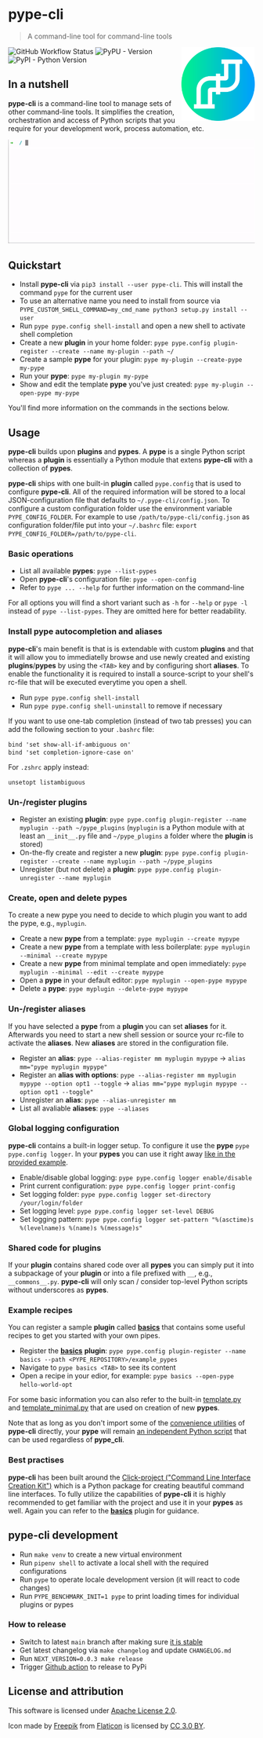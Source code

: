 # pype-cli

> A command-line tool for command-line tools
<img align="right" src="res/icon.png" alt="pype-cli Logo" width="150" height="150">

![GitHub Workflow Status](https://img.shields.io/github/workflow/status/BastiTee/pype-cli/CI)
![PyPU - Version](https://img.shields.io/pypi/v/pype-cli.svg)
![PyPI - Python Version](https://img.shields.io/pypi/pyversions/pype-cli.svg)

## In a nutshell

**pype-cli** is a command-line tool to manage sets of other command-line tools. It simplifies the creation, orchestration and access of Python scripts that you require for your development work, process automation, etc.

![pype-cli GIF](res/pype-cli.gif)

## Quickstart

- Install **pype-cli** via `pip3 install --user pype-cli`. This will install the command `pype` for the current user
- To use an alternative name you need to install from source via `PYPE_CUSTOM_SHELL_COMMAND=my_cmd_name python3 setup.py install --user`
- Run `pype pype.config shell-install` and open a new shell to activate shell completion
- Create a new **plugin** in your home folder: `pype pype.config plugin-register --create --name my-plugin --path ~/`
- Create a sample **pype** for your plugin: `pype my-plugin --create-pype my-pype`
- Run your **pype**: `pype my-plugin my-pype`
- Show and edit the template **pype** you've just created: `pype my-plugin --open-pype my-pype`

You'll find more information on the commands in the sections below.

## Usage

**pype-cli** builds upon **plugins** and **pypes**. A **pype** is a single Python script whereas a **plugin** is essentially a Python module that extens **pype-cli** with a collection of **pypes**.

**pype-cli** ships with one built-in **plugin** called `pype.config` that is used to configure **pype-cli**. All of the required information will be stored to a local JSON-configuration file that defaults to `~/.pype-cli/config.json`. To configure a custom configuration folder use the environment variable `PYPE_CONFIG_FOLDER`. For example to use `/path/to/pype-cli/config.json` as configuration folder/file put into your `~/.bashrc` file: `export PYPE_CONFIG_FOLDER=/path/to/pype-cli`.

### Basic operations

- List all available **pypes**: `pype --list-pypes`
- Open **pype-cli**'s configuration file: `pype --open-config`
- Refer to `pype ... --help` for further information on the command-line

For all options you will find a short variant such as `-h` for `--help` or `pype -l` instead of `pype --list-pypes`. They are omitted here for better readability.

### Install pype autocompletion and aliases

**pype-cli**'s main benefit is that is is extendable with custom **plugins** and that it will allow you to immediatelly browse and use newly created and existing **plugins**/**pypes** by using the `<TAB>` key and by configuring short **aliases**. To enable the functionality it is required to install a source-script to your shell's rc-file that will be executed everytime you open a shell.

- Run `pype pype.config shell-install`
- Run `pype pype.config shell-uninstall` to remove if necessary

If you want to use one-tab completion (instead of two tab presses) you can add the following section to your `.bashrc` file:

```shell
bind 'set show-all-if-ambiguous on'
bind 'set completion-ignore-case on'
```

For `.zshrc` apply instead:

```shell
unsetopt listambiguous
```

### Un-/register plugins

- Register an existing **plugin**: `pype pype.config plugin-register --name myplugin --path ~/pype_plugins` (`myplugin` is a Python module with at least an `__init__.py` file and `~/pype_plugins` a folder where the **plugin** is stored)
- On-the-fly create and register a new **plugin**: `pype pype.config plugin-register --create --name myplugin --path ~/pype_plugins`
- Unregister (but not delete) a **plugin**: `pype pype.config plugin-unregister --name myplugin`

### Create, open and delete pypes

To create a new pype you need to decide to which plugin you want to add the pype, e.g., `myplugin`.

- Create a new **pype** from a template: `pype myplugin --create mypype`
- Create a new **pype** from a template with less boilerplate: `pype myplugin --minimal --create mypype`
- Create a new **pype** from minimal template and open immediately: `pype myplugin --minimal --edit --create mypype`
- Open a **pype** in your default editor: `pype myplugin --open-pype mypype`
- Delete a **pype**: `pype myplugin --delete-pype mypype`

### Un-/register aliases

If you have selected a **pype** from a **plugin** you can set **aliases** for it. Afterwards you need to start a new shell session or source your rc-file to activate the **aliases**. New **aliases** are stored in the configuration file.

- Register an **alias**: `pype --alias-register mm myplugin mypype` → `alias mm="pype myplugin mypype"`
- Register an **alias with options**: `pype --alias-register mm myplugin mypype --option opt1 --toggle` → `alias mm="pype myplugin mypype --option opt1 --toggle"`
- Unregister an **alias**: `pype --alias-unregister mm`
- List all avaliable **aliases**: `pype --aliases`

### Global logging configuration

**pype-cli** contains a built-in logger setup. To configure it use the **pype** `pype pype.config logger`. In your **pypes** you can use it right away [like in the provided example](example_pypes/basics/logger.py).

- Enable/disable global logging: `pype pype.config logger enable/disable`
- Print current configuration: `pype pype.config logger print-config`
- Set logging folder: `pype pype.config logger set-directory /your/login/folder`
- Set logging level: `pype pype.config logger set-level DEBUG`
- Set logging pattern: `pype pype.config logger set-pattern "%(asctime)s %(levelname)s %(name)s %(message)s"`

### Shared code for plugins

If your **plugin** contains shared code over all **pypes** you can simply put it into a subpackage of your **plugin** or into a file prefixed with `__`, e.g., `__commons__.py`. **pype-cli** will only scan / consider top-level Python scripts without underscores as **pypes**.

### Example recipes

You can register a sample **plugin** called [**basics**](example_pypes/basics) that contains some useful recipes to get you started with your own pipes.

- Register the [**basics**](example_pypes/basics) **plugin**: `pype pype.config plugin-register --name basics --path <PYPE_REPOSITORY>/example_pypes`
- Navigate to `pype basics <TAB>` to see its content
- Open a recipe in your edior, for example: `pype basics --open-pype hello-world-opt`

For some basic information you can also refer to the built-in [template.py](pype/template.py) and [template_minimal.py](pype/template_minimal.py) that are used on creation of new **pypes**.

Note that as long as you don't import some of the [convenience utilities](pype/__init__.py) of **pype-cli** directly, your **pype** will remain [an independent Python script](example_pypes/basics/non_pype_script.py) that can be used regardless of **pype_cli**.

### Best practises

**pype-cli** has been built around the [Click-project ("Command Line Interface Creation Kit")](https://click.palletsprojects.com/) which is a Python package for creating beautiful command line interfaces. To fully utilize the capabilities of **pype-cli** it is highly recommended to get familiar with the project and use it in your **pypes** as well. Again you can refer to the [**basics**](example_pypes/basics) plugin for guidance.

## pype-cli development

- Run `make venv` to create a new virtual environment
- Run `pipenv shell` to activate a local shell with the required configurations
- Run `pype` to operate locale development version (it will react to code changes)
- Run `PYPE_BENCHMARK_INIT=1 pype` to print loading times for individual plugins or pypes

### How to release

- Switch to latest `main` branch after making sure [it is stable](https://github.com/BastiTee/pype-cli/actions)
- Get latest changelog via `make changelog` and update `CHANGELOG.md`
- Run `NEXT_VERSION=0.0.3 make release`
- Trigger [Github action](https://github.com/BastiTee/pype-cli/actions?query=workflow%3ARelease) to release to PyPi

## License and attribution

This software is licensed under [Apache License 2.0](LICENSE.txt).

Icon made by [Freepik](https://www.freepik.com/) from [Flaticon](https://www.flaticon.com/free-icon/pipeline_1432915) is licensed by [CC 3.0 BY](http://creativecommons.org/licenses/by/3.0/).

